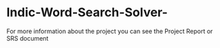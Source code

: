 # Indic-Word-Search-Solver-
For more information about the project you can see the Project Report or SRS document

